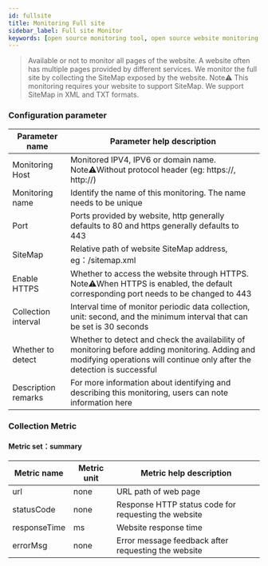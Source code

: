 ```yaml
---
id: fullsite  
title: Monitoring Full site      
sidebar_label: Full site Monitor   
keywords: [open source monitoring tool, open source website monitoring tool, monitoring sitemap metrics]
---
```


> Available or not to monitor all pages of the website.
> A website often has multiple pages provided by different services. We monitor the full site by collecting the SiteMap exposed by the website.
> Note⚠️ This monitoring requires your website to support SiteMap. We support SiteMap in XML and TXT formats.

### Configuration parameter

|   Parameter name    |                                                                        Parameter help description                                                                         |
|---------------------|---------------------------------------------------------------------------------------------------------------------------------------------------------------------------|
| Monitoring Host     | Monitored IPV4, IPV6 or domain name. Note⚠️Without protocol header (eg: https://, http://)                                                                                |
| Monitoring name     | Identify the name of this monitoring. The name needs to be unique                                                                                                         |
| Port                | Ports provided by website, http generally defaults to 80 and https generally defaults to 443                                                                              |
| SiteMap             | Relative path of website SiteMap address, eg：/sitemap.xml                                                                                                                 |
| Enable HTTPS        | Whether to access the website through HTTPS. Note⚠️When HTTPS is enabled, the default corresponding port needs to be changed to 443                                       |
| Collection interval | Interval time of monitor periodic data collection, unit: second, and the minimum interval that can be set is 30 seconds                                                   |
| Whether to detect   | Whether to detect and check the availability of monitoring before adding monitoring. Adding and modifying operations will continue only after the detection is successful |
| Description remarks | For more information about identifying and describing this monitoring, users can note information here                                                                    |

### Collection Metric

#### Metric set：summary

| Metric name  | Metric unit |               Metric help description                |
|--------------|-------------|------------------------------------------------------|
| url          | none        | URL path of web page                                 |
| statusCode   | none        | Response HTTP status code for requesting the website |
| responseTime | ms          | Website response time                                |
| errorMsg     | none        | Error message feedback after requesting the website  |
